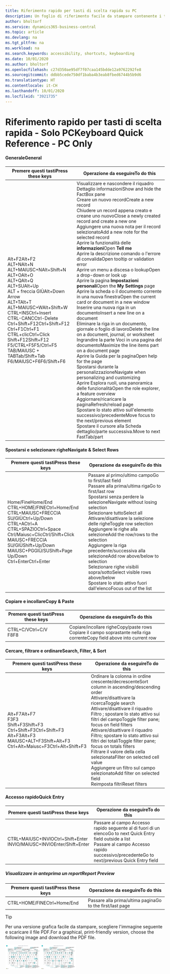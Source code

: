 ```yaml
---
title: Riferimento rapido per tasti di scelta rapida su PC
description: Un foglio di riferimento facile da stampare contenente i tasti di scelta rapida più utilizzati per utenti di PC.
author: bholtorf
ms.service: dynamics365-business-central
ms.topic: article
ms.devlang: na
ms.tgt_pltfrm: na
ms.workload: na
ms.search.keywords: accessibility, shortcuts, keyboarding
ms.date: 10/01/2020
ms.author: bholtorf
ms.openlocfilehash: c27d350ae95df7f07caa145bdde12a9762292fe8
ms.sourcegitcommit: ddbb5cede750df1baba4b3eab8fbed6744b5b9d6
ms.translationtype: HT
ms.contentlocale: it-CH
ms.lasthandoff: 10/01/2020
ms.locfileid: "3921735"
---
```

# <a name="keyboard-quick-reference---pc-only"></a><span data-ttu-id="01330-103">Riferimento rapido per tasti di scelta rapida - Solo PC</span><span class="sxs-lookup"><span data-stu-id="01330-103">Keyboard Quick Reference - PC Only</span></span>

#### <a name="general"></a><span data-ttu-id="01330-104">Generale</span><span class="sxs-lookup"><span data-stu-id="01330-104">General</span></span>

|<span data-ttu-id="01330-105">Premere questi tasti</span><span class="sxs-lookup"><span data-stu-id="01330-105">Press these keys</span></span>|<span data-ttu-id="01330-106">Operazione da eseguire</span><span class="sxs-lookup"><span data-stu-id="01330-106">To do this</span></span>|  
|-|-|
|<span data-ttu-id="01330-107">Alt+F2</span><span class="sxs-lookup"><span data-stu-id="01330-107">Alt+F2</span></span><br /><span data-ttu-id="01330-108">ALT+N</span><span class="sxs-lookup"><span data-stu-id="01330-108">Alt+N</span></span><br /><span data-ttu-id="01330-109">ALT+MAIUSC+N</span><span class="sxs-lookup"><span data-stu-id="01330-109">Alt+Shift+N</span></span><br /><span data-ttu-id="01330-110">ALT+O</span><span class="sxs-lookup"><span data-stu-id="01330-110">Alt+O</span></span><br /><span data-ttu-id="01330-111">ALT+Q</span><span class="sxs-lookup"><span data-stu-id="01330-111">Alt+Q</span></span><br /><span data-ttu-id="01330-112">ALT+SU</span><span class="sxs-lookup"><span data-stu-id="01330-112">Alt+Up</span></span><br /><span data-ttu-id="01330-113">ALT + freccia GIÙ</span><span class="sxs-lookup"><span data-stu-id="01330-113">Alt+Down Arrow</span></span><br /><span data-ttu-id="01330-114">ALT+T</span><span class="sxs-lookup"><span data-stu-id="01330-114">Alt+T</span></span><br /><span data-ttu-id="01330-115">ALT+MAIUSC+W</span><span class="sxs-lookup"><span data-stu-id="01330-115">Alt+Shift+W</span></span><br /><span data-ttu-id="01330-116">CTRL+INS</span><span class="sxs-lookup"><span data-stu-id="01330-116">Ctrl+Insert</span></span><br /><span data-ttu-id="01330-117">CTRL-CANC</span><span class="sxs-lookup"><span data-stu-id="01330-117">Ctrl-Delete</span></span><br /><span data-ttu-id="01330-118">Ctrl+Shift+F12</span><span class="sxs-lookup"><span data-stu-id="01330-118">Ctrl+Shift+F12</span></span><br /><span data-ttu-id="01330-119">Ctrl+F1</span><span class="sxs-lookup"><span data-stu-id="01330-119">Ctrl+F1</span></span><br /><span data-ttu-id="01330-120">CTRL+clic</span><span class="sxs-lookup"><span data-stu-id="01330-120">Ctrl+Click</span></span><br /><span data-ttu-id="01330-121">Shift+F12</span><span class="sxs-lookup"><span data-stu-id="01330-121">Shift+F12</span></span><br /><span data-ttu-id="01330-122">F5/CTRL+F5</span><span class="sxs-lookup"><span data-stu-id="01330-122">F5/Ctrl+F5</span></span><br /><span data-ttu-id="01330-123">TAB/MAIUSC + TAB</span><span class="sxs-lookup"><span data-stu-id="01330-123">Tab/Shift+Tab</span></span><br /><span data-ttu-id="01330-124">F6/MAIUSC+F6</span><span class="sxs-lookup"><span data-stu-id="01330-124">F6/Shift+F6</span></span><br />|<span data-ttu-id="01330-125">Visualizzare e nascondere il riquadro Dettaglio informazioni</span><span class="sxs-lookup"><span data-stu-id="01330-125">Show and hide the FactBox pane</span></span><br /><span data-ttu-id="01330-126">Creare un nuovo record</span><span class="sxs-lookup"><span data-stu-id="01330-126">Create a new record</span></span><br /><span data-ttu-id="01330-127">Chiudere un record appena creato e creane uno nuovo</span><span class="sxs-lookup"><span data-stu-id="01330-127">Close a newly created record and create a new one</span></span><br /><span data-ttu-id="01330-128">Aggiungere una nuova nota per il record selezionato</span><span class="sxs-lookup"><span data-stu-id="01330-128">Add a new note for the selected record</span></span><br /><span data-ttu-id="01330-129">Aprire la funzionalità delle **informazioni**</span><span class="sxs-lookup"><span data-stu-id="01330-129">Open **Tell me**</span></span><br /><span data-ttu-id="01330-130">Aprire la descrizione comando o l'errore di convalida</span><span class="sxs-lookup"><span data-stu-id="01330-130">Open tooltip or validation error</span></span><br /><span data-ttu-id="01330-131">Aprire un menu a discesa o lookup</span><span class="sxs-lookup"><span data-stu-id="01330-131">Open a drop-down or look up</span></span><br /><span data-ttu-id="01330-132">Aprire la pagina **Impostazioni personali**</span><span class="sxs-lookup"><span data-stu-id="01330-132">Open the **My Settings** page</span></span><br /><span data-ttu-id="01330-133">Aprire la scheda o il documento corrente in una nuova finestra</span><span class="sxs-lookup"><span data-stu-id="01330-133">Open the current card or document in a new window</span></span><br /><span data-ttu-id="01330-134">Inserire una nuova riga in un documento</span><span class="sxs-lookup"><span data-stu-id="01330-134">Insert a new line on a document</span></span><br /><span data-ttu-id="01330-135">Eliminare la riga in un documento, giornale o foglio di lavoro</span><span class="sxs-lookup"><span data-stu-id="01330-135">Delete the line on a document, journal, or worksheet</span></span><br /><span data-ttu-id="01330-136">Ingrandire la parte Voci in una pagina del documento</span><span class="sxs-lookup"><span data-stu-id="01330-136">Maximize the line items part on a document page</span></span><br /><span data-ttu-id="01330-137">Aprire la Guida per la pagina</span><span class="sxs-lookup"><span data-stu-id="01330-137">Open help for the page</span></span><br /><span data-ttu-id="01330-138">Spostarsi durante la personalizzazione</span><span class="sxs-lookup"><span data-stu-id="01330-138">Navigate when personalizing and customizing</span></span><br /><span data-ttu-id="01330-139">Aprire Esplora ruoli, una panoramica delle funzionalità</span><span class="sxs-lookup"><span data-stu-id="01330-139">Open the role explorer, a feature overview</span></span><br /><span data-ttu-id="01330-140">Aggiornare/ricaricare la pagina</span><span class="sxs-lookup"><span data-stu-id="01330-140">Refresh/reload page</span></span><br /><span data-ttu-id="01330-141">Spostare lo stato attivo sull'elemento successivo/precedente</span><span class="sxs-lookup"><span data-stu-id="01330-141">Move focus to the next/previous element</span></span><br /><span data-ttu-id="01330-142">Spostare il cursore alla Scheda dettaglio/parte successiva.</span><span class="sxs-lookup"><span data-stu-id="01330-142">Move to next FastTab/part</span></span>|

#### <a name="navigate--select-rows"></a><span data-ttu-id="01330-143">Spostarsi e selezionare righe</span><span class="sxs-lookup"><span data-stu-id="01330-143">Navigate & Select Rows</span></span>

|<span data-ttu-id="01330-144">Premere questi tasti</span><span class="sxs-lookup"><span data-stu-id="01330-144">Press these keys</span></span>|<span data-ttu-id="01330-145">Operazione da eseguire</span><span class="sxs-lookup"><span data-stu-id="01330-145">To do this</span></span>|
|-|-|
|<span data-ttu-id="01330-146">Home/Fine</span><span class="sxs-lookup"><span data-stu-id="01330-146">Home/End</span></span><br /><span data-ttu-id="01330-147">CTRL+HOME/FINE</span><span class="sxs-lookup"><span data-stu-id="01330-147">Ctrl+Home/End</span></span> <br /><span data-ttu-id="01330-148">CTRL+MAIUSC+FRECCIA SU/GIÙ</span><span class="sxs-lookup"><span data-stu-id="01330-148">Ctrl+Up/Down</span></span><br /><span data-ttu-id="01330-149">CTRL+A</span><span class="sxs-lookup"><span data-stu-id="01330-149">Ctrl+A</span></span> <br /><span data-ttu-id="01330-150">CTRL+SPAZIO</span><span class="sxs-lookup"><span data-stu-id="01330-150">Ctrl+Space</span></span><br /><span data-ttu-id="01330-151">Ctrl/Maiusc+Clic</span><span class="sxs-lookup"><span data-stu-id="01330-151">Ctrl/Shift+Click</span></span><br /><span data-ttu-id="01330-152">MAIUSC+FRECCIA SU/GIÙ</span><span class="sxs-lookup"><span data-stu-id="01330-152">Shift+Up/Down</span></span><br /><span data-ttu-id="01330-153">MAIUSC+PGGIÙ/SU</span><span class="sxs-lookup"><span data-stu-id="01330-153">Shift+Page Up/Down</span></span><br /><span data-ttu-id="01330-154">Ctrl+Enter</span><span class="sxs-lookup"><span data-stu-id="01330-154">Ctrl+Enter</span></span>|<span data-ttu-id="01330-155">Passare al primo/ultimo campo</span><span class="sxs-lookup"><span data-stu-id="01330-155">Go to first/last field</span></span><br /><span data-ttu-id="01330-156">Passare alla prima/ultima riga</span><span class="sxs-lookup"><span data-stu-id="01330-156">Go to first/last row</span></span><br /><span data-ttu-id="01330-157">Spostarsi senza perdere la selezione</span><span class="sxs-lookup"><span data-stu-id="01330-157">Navigate without losing selection</span></span><br /><span data-ttu-id="01330-158">Selezionare tutto</span><span class="sxs-lookup"><span data-stu-id="01330-158">Select all</span></span><br /><span data-ttu-id="01330-159">Attivare/disattivare la selezione delle righe</span><span class="sxs-lookup"><span data-stu-id="01330-159">Toggle row selection</span></span><br /> <span data-ttu-id="01330-160">Aggiungere le righe alla selezione</span><span class="sxs-lookup"><span data-stu-id="01330-160">Add the row/rows to the selection</span></span><br /><span data-ttu-id="01330-161">Aggiungere la riga precedente/successiva alla selezione</span><span class="sxs-lookup"><span data-stu-id="01330-161">Add row above/below to selection</span></span><br /><span data-ttu-id="01330-162">Selezionare righe visibili sopra/sotto</span><span class="sxs-lookup"><span data-stu-id="01330-162">Select visible rows above/below</span></span> <br /><span data-ttu-id="01330-163">Spostare lo stato attivo fuori dall'elenco</span><span class="sxs-lookup"><span data-stu-id="01330-163">Focus out of the list</span></span>|

#### <a name="copy--paste"></a><span data-ttu-id="01330-164">Copiare e incollare</span><span class="sxs-lookup"><span data-stu-id="01330-164">Copy & Paste</span></span>

|<span data-ttu-id="01330-165">Premere questi tasti</span><span class="sxs-lookup"><span data-stu-id="01330-165">Press these keys</span></span>|<span data-ttu-id="01330-166">Operazione da eseguire</span><span class="sxs-lookup"><span data-stu-id="01330-166">To do this</span></span>|
|-|-|
|<span data-ttu-id="01330-167">CTRL+C/V</span><span class="sxs-lookup"><span data-stu-id="01330-167">Ctrl+C/V</span></span><br /><span data-ttu-id="01330-168">F8</span><span class="sxs-lookup"><span data-stu-id="01330-168">F8</span></span>|<span data-ttu-id="01330-169">Copiare/incollare righe</span><span class="sxs-lookup"><span data-stu-id="01330-169">Copy/paste rows</span></span><br /><span data-ttu-id="01330-170">Copiare il campo soprastante nella riga corrente</span><span class="sxs-lookup"><span data-stu-id="01330-170">Copy field above into current row</span></span>|

#### <a name="search-filter--sort"></a><span data-ttu-id="01330-171">Cercare, filtrare e ordinare</span><span class="sxs-lookup"><span data-stu-id="01330-171">Search, Filter, & Sort</span></span>

|<span data-ttu-id="01330-172">Premere questi tasti</span><span class="sxs-lookup"><span data-stu-id="01330-172">Press these keys</span></span>|<span data-ttu-id="01330-173">Operazione da eseguire</span><span class="sxs-lookup"><span data-stu-id="01330-173">To do this</span></span>|
|-|-|
|<span data-ttu-id="01330-174">Alt+F7</span><span class="sxs-lookup"><span data-stu-id="01330-174">Alt+F7</span></span><br /><span data-ttu-id="01330-175">F3</span><span class="sxs-lookup"><span data-stu-id="01330-175">F3</span></span><br /><span data-ttu-id="01330-176">Shift+F3</span><span class="sxs-lookup"><span data-stu-id="01330-176">Shift+F3</span></span><br /><span data-ttu-id="01330-177">Ctrl+Shift+F3</span><span class="sxs-lookup"><span data-stu-id="01330-177">Ctrl+Shift+F3</span></span><br /><span data-ttu-id="01330-178">Alt+F3</span><span class="sxs-lookup"><span data-stu-id="01330-178">Alt+F3</span></span><br /><span data-ttu-id="01330-179">MAIUSC+ALT+F3</span><span class="sxs-lookup"><span data-stu-id="01330-179">Shift+Alt+F3</span></span><br /><span data-ttu-id="01330-180">Ctrl+Alt+Maiusc+F3</span><span class="sxs-lookup"><span data-stu-id="01330-180">Ctrl+Alt+Shift+F3</span></span>|<span data-ttu-id="01330-181">Ordinare la colonna in ordine crescente/decrescente</span><span class="sxs-lookup"><span data-stu-id="01330-181">Sort column in ascending/descending order</span></span><br /><span data-ttu-id="01330-182">Attivare/disattivare la ricerca</span><span class="sxs-lookup"><span data-stu-id="01330-182">Toggle search</span></span><br /><span data-ttu-id="01330-183">Attivare/disattivare il riquadro Filtro	; spostare lo stato attivo sui filtri del campo</span><span class="sxs-lookup"><span data-stu-id="01330-183">Toggle filter pane; focus on field filters</span></span><br /><span data-ttu-id="01330-184">Attivare/disattivare il riquadro Filtro; spostare lo stato attivo sui filtri dei totali</span><span class="sxs-lookup"><span data-stu-id="01330-184">Toggle filter pane; focus on totals filters</span></span><br /><span data-ttu-id="01330-185">Filtrare il valore della cella selezionata</span><span class="sxs-lookup"><span data-stu-id="01330-185">Filter on selected cell value</span></span><br /><span data-ttu-id="01330-186">Aggiungere un filtro sul campo selezionato</span><span class="sxs-lookup"><span data-stu-id="01330-186">Add filter on selected field</span></span><br /><span data-ttu-id="01330-187">Reimposta filtri</span><span class="sxs-lookup"><span data-stu-id="01330-187">Reset filters</span></span>|

#### <a name="quick-entry"></a><span data-ttu-id="01330-188">Accesso rapido</span><span class="sxs-lookup"><span data-stu-id="01330-188">Quick Entry</span></span>

|<span data-ttu-id="01330-189">Premere questi tasti</span><span class="sxs-lookup"><span data-stu-id="01330-189">Press these keys</span></span>|<span data-ttu-id="01330-190">Operazione da eseguire</span><span class="sxs-lookup"><span data-stu-id="01330-190">To do this</span></span>|
|-|-|
|<span data-ttu-id="01330-191">CTRL+MAIUSC+INVIO</span><span class="sxs-lookup"><span data-stu-id="01330-191">Ctrl+Shift+Enter</span></span><br /><span data-ttu-id="01330-192">INVIO/MAIUSC+INVIO</span><span class="sxs-lookup"><span data-stu-id="01330-192">Enter/Shift+Enter</span></span>|<span data-ttu-id="01330-193">Passare al campo Accesso rapido seguente al di fuori di un elenco</span><span class="sxs-lookup"><span data-stu-id="01330-193">Go to next Quick Entry field outside a list</span></span><br /><span data-ttu-id="01330-194">Passare al campo Accesso rapido successivo/precedente</span><span class="sxs-lookup"><span data-stu-id="01330-194">Go to next/previous Quick Entry field</span></span>|

##### <a name="report-preview"></a><span data-ttu-id="01330-195">Visualizzare in anteprima un report</span><span class="sxs-lookup"><span data-stu-id="01330-195">Report Preview</span></span>

|<span data-ttu-id="01330-196">Premere questi tasti</span><span class="sxs-lookup"><span data-stu-id="01330-196">Press these keys</span></span>|<span data-ttu-id="01330-197">Operazione da eseguire</span><span class="sxs-lookup"><span data-stu-id="01330-197">To do this</span></span>|
|-|-|
|<span data-ttu-id="01330-198">CTRL+HOME/FINE</span><span class="sxs-lookup"><span data-stu-id="01330-198">Ctrl+Home/End</span></span>|<span data-ttu-id="01330-199">Passare alla prima/ultima pagina</span><span class="sxs-lookup"><span data-stu-id="01330-199">Go to the first/last page</span></span>|

> [!TIP]
> <span data-ttu-id="01330-200">Per una versione grafica facile da stampare, scegliere l'immagine seguente e scaricare il file PDF.</span><span class="sxs-lookup"><span data-stu-id="01330-200">For a graphical, print-friendly version, choose the following image and download the PDF file.</span></span>
>
> <span data-ttu-id="01330-201">[![Icona che apre un PDF](media/keyboard_shortcut_inline.png)](media/keyboard_shortcuts.pdf)</span><span class="sxs-lookup"><span data-stu-id="01330-201">[![Icon that opens a PDF](media/keyboard_shortcut_inline.png)](media/keyboard_shortcuts.pdf)</span></span>
